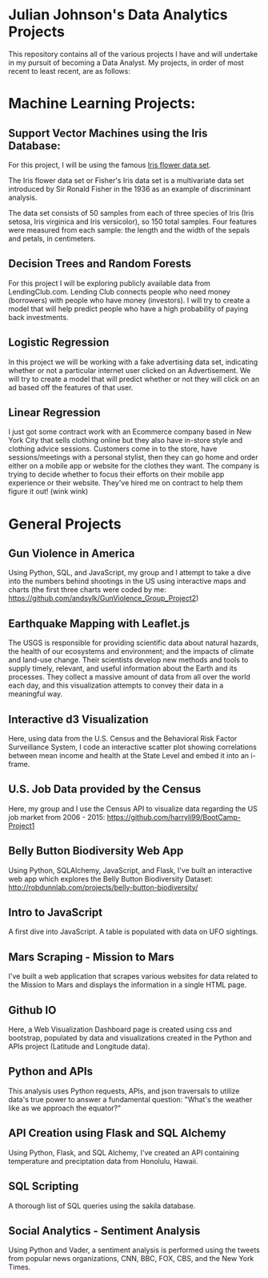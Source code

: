# Julian Johnson's Data Analytics Projects

This repository contains all of the various projects I have and will undertake in my pursuit of becoming a Data Analyst. My projects, in order of most recent to least recent, are as follows:

# Machine Learning Projects:

## Support Vector Machines using the Iris Database:
For this project, I will be using the famous [Iris flower data set](http://en.wikipedia.org/wiki/Iris_flower_data_set). 

The Iris flower data set or Fisher's Iris data set is a multivariate data set introduced by Sir Ronald Fisher in the 1936 as an example of discriminant analysis. 

The data set consists of 50 samples from each of three species of Iris (Iris setosa, Iris virginica and Iris versicolor), so 150 total samples. Four features were measured from each sample: the length and the width of the sepals and petals, in centimeters.

## Decision Trees and Random Forests
For this project I will be exploring publicly available data from LendingClub.com. Lending Club connects people who need money (borrowers) with people who have money (investors). I will try to create a model that will help predict people who have a high probability of paying back investments. 

## Logistic Regression
In this project we will be working with a fake advertising data set, indicating whether or not a particular internet user clicked on an Advertisement. We will try to create a model that will predict whether or not they will click on an ad based off the features of that user.

## Linear Regression
I just got some contract work with an Ecommerce company based in New York City that sells clothing online but they also have in-store style and clothing advice sessions. Customers come in to the store, have sessions/meetings with a personal stylist, then they can go home and order either on a mobile app or website for the clothes they want. The company is trying to decide whether to focus their efforts on their mobile app experience or their website. They've hired me on contract to help them figure it out! (wink wink)

# General Projects

## Gun Violence in America
Using Python, SQL, and JavaScript, my group and I attempt to take a dive into the numbers behind shootings in the US using interactive maps and charts (the first three charts were coded by me: https://github.com/andsylk/GunViolence_Group_Project2)

## Earthquake Mapping with Leaflet.js
The USGS is responsible for providing scientific data about natural hazards, the health of our ecosystems and environment; and the impacts of climate and land-use change. Their scientists develop new methods and tools to supply timely, relevant, and useful information about the Earth and its processes. They collect a massive amount of data from all over the world each day, and this visualization attempts to convey their data in a meaningful way.

## Interactive d3 Visualization
Here, using data from the U.S. Census and the Behavioral Risk Factor Surveillance System, I code an interactive scatter plot showing correlations between mean income and health at the State Level and embed it into an i-frame.

## U.S. Job Data provided by the Census
Here, my group and I use the Census API to visualize data regarding the US job market from 2006 - 2015: https://github.com/harryli99/BootCamp-Project1

## Belly Button Biodiversity Web App
Using Python, SQLAlchemy, JavaScript, and Flask, I've built an interactive web app which explores the Belly Button Biodiversity Dataset: http://robdunnlab.com/projects/belly-button-biodiversity/

## Intro to JavaScript
A first dive into JavaScript. A table is populated with data on UFO sightings.

## Mars Scraping - Mission to Mars
I've built a web application that scrapes various websites for data related to the Mission to Mars and displays the information in a single HTML page.

## Github IO
Here, a Web Visualization Dashboard page is created using css and bootstrap, populated by data and visualizations created in the Python and APIs project (Latitude and Longitude data).

## Python and APIs
This analysis uses Python requests, APIs, and json traversals to utilize data's true power to answer a fundamental question: "What's the weather like as we approach the equator?"

## API Creation using Flask and SQL Alchemy
Using Python, Flask, and SQL Alchemy, I've created an API containing temperature and preciptation data from Honolulu, Hawaii.

## SQL Scripting
A thorough list of SQL queries using the sakila database.

## Social Analytics - Sentiment Analysis
Using Python and Vader, a sentiment analysis is performed using the tweets from popular news organizations, CNN, BBC, FOX, CBS, and the New York Times.
